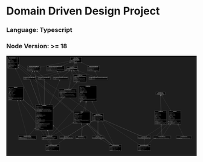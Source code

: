 # Domain Driven Design Project

### Language: Typescript
### Node Version: >= 18

![plot](./docs/classes_diagram.png)